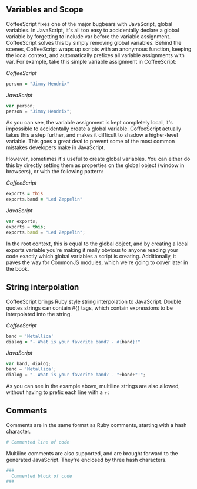 ## Variables and Scope
CoffeeScript fixes one of the major bugbears with JavaScript, global variables. In JavaScript,
it's all too easy to accidentally declare a global variable by forgetting to include var before the variable assignment.
CoffeeScript solves this by simply removing global variables. Behind the scenes, CoffeeScript wraps up scripts with an
anonymous function, keeping the local context, and automatically prefixes all variable assignments with var.
For example, take this simple variable assignment in CoffeeScript:

*CoffeeScript*
``` coffeescript
person = "Jimmy Hendrix"
```

*JavaScript*
``` javascript
var person;
person = "Jimmy Hendrix";
```

As you can see, the variable assignment is kept completely local, it's impossible to accidentally create a global variable. CoffeeScript actually takes this a step further, and makes it difficult to shadow a higher-level variable. This goes a great deal to prevent some of the most common mistakes developers make in JavaScript.

However, sometimes it's useful to create global variables. You can either do this by directly setting them as properties on the global object (window in browsers), or with the following pattern:

*CoffeeScript*

``` coffeescript
exports = this
exports.band = "Led Zeppelin"
```

*JavaScript*

``` javascript
var exports;
exports = this;
exports.band = "Led Zeppelin";
```


In the root context, this is equal to the global object, and by creating a local exports variable you're making it really obvious to anyone reading your code exactly which global variables a script is creating. Additionally, it paves the way for CommonJS modules, which we're going to cover later in the book.

## String interpolation
CoffeeScript brings Ruby style string interpolation to JavaScript. Double quotes strings can contain #{} tags, which contain expressions to be interpolated into the string.

*CoffeeScript*
``` coffeescript
band = 'Metallica'
dialog = "- What is your favorite band? - #{band}!"
```

*JavaScript*
``` javascript
var band, dialog;
band = 'Metallica';
dialog = "- What is your favorite band? - "+band+"!";
```

As you can see in the example above, multiline strings are also allowed, without having to prefix each line with a +:

## Comments
Comments are in the same format as Ruby comments, starting with a hash character.
``` coffeescript
# Commented line of code
```
Multiline comments are also supported, and are brought forward to the generated JavaScript. They're enclosed by three hash characters.
``` coffeescript
###
  Commented block of code
###
````
